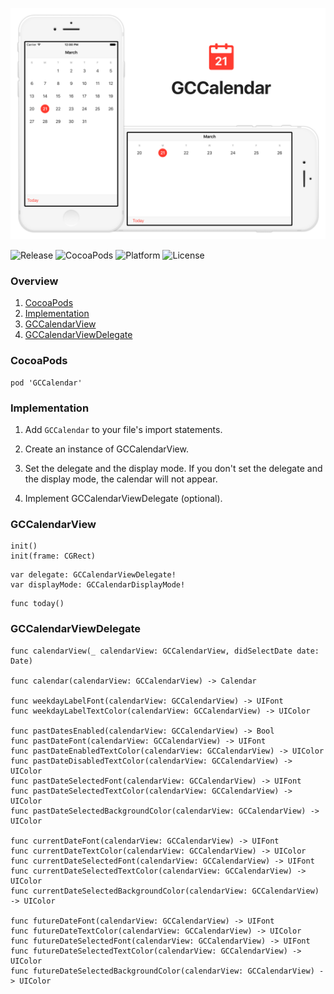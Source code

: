 ![banner](Screenshots/Banner.png)

![Release](https://img.shields.io/github/release/graycampbell/GCCalendar.svg)
![CocoaPods](https://img.shields.io/cocoapods/v/GCCalendar.svg)
![Platform](https://img.shields.io/cocoapods/p/GCCalendar.svg?style=flat)
![License](https://img.shields.io/cocoapods/l/GCCalendar.svg)

### Overview

1. [CocoaPods](https://github.com/graycampbell/GCCalendar#cocoapods)
2. [Implementation](https://github.com/graycampbell/GCCalendar#implementation)
3. [GCCalendarView](https://github.com/graycampbell/GCCalendar#gccalendarview)
4. [GCCalendarViewDelegate](https://github.com/graycampbell/GCCalendar#gccalendarviewdelegate)

### CocoaPods

```
pod 'GCCalendar'
```

### Implementation

1. Add `GCCalendar` to your file's import statements.

2. Create an instance of GCCalendarView.

3. Set the delegate and the display mode. If you don't set the delegate and the display mode, the calendar will not appear.

4. Implement GCCalendarViewDelegate (optional).

### GCCalendarView

```
init()
init(frame: CGRect)
```
```
var delegate: GCCalendarViewDelegate!
var displayMode: GCCalendarDisplayMode!
```
```
func today()
```

### GCCalendarViewDelegate

```
func calendarView(_ calendarView: GCCalendarView, didSelectDate date: Date)

func calendar(calendarView: GCCalendarView) -> Calendar

func weekdayLabelFont(calendarView: GCCalendarView) -> UIFont
func weekdayLabelTextColor(calendarView: GCCalendarView) -> UIColor

func pastDatesEnabled(calendarView: GCCalendarView) -> Bool
func pastDateFont(calendarView: GCCalendarView) -> UIFont
func pastDateEnabledTextColor(calendarView: GCCalendarView) -> UIColor
func pastDateDisabledTextColor(calendarView: GCCalendarView) -> UIColor
func pastDateSelectedFont(calendarView: GCCalendarView) -> UIFont
func pastDateSelectedTextColor(calendarView: GCCalendarView) -> UIColor
func pastDateSelectedBackgroundColor(calendarView: GCCalendarView) -> UIColor

func currentDateFont(calendarView: GCCalendarView) -> UIFont
func currentDateTextColor(calendarView: GCCalendarView) -> UIColor
func currentDateSelectedFont(calendarView: GCCalendarView) -> UIFont
func currentDateSelectedTextColor(calendarView: GCCalendarView) -> UIColor
func currentDateSelectedBackgroundColor(calendarView: GCCalendarView) -> UIColor

func futureDateFont(calendarView: GCCalendarView) -> UIFont
func futureDateTextColor(calendarView: GCCalendarView) -> UIColor
func futureDateSelectedFont(calendarView: GCCalendarView) -> UIFont
func futureDateSelectedTextColor(calendarView: GCCalendarView) -> UIColor
func futureDateSelectedBackgroundColor(calendarView: GCCalendarView) -> UIColor
```
